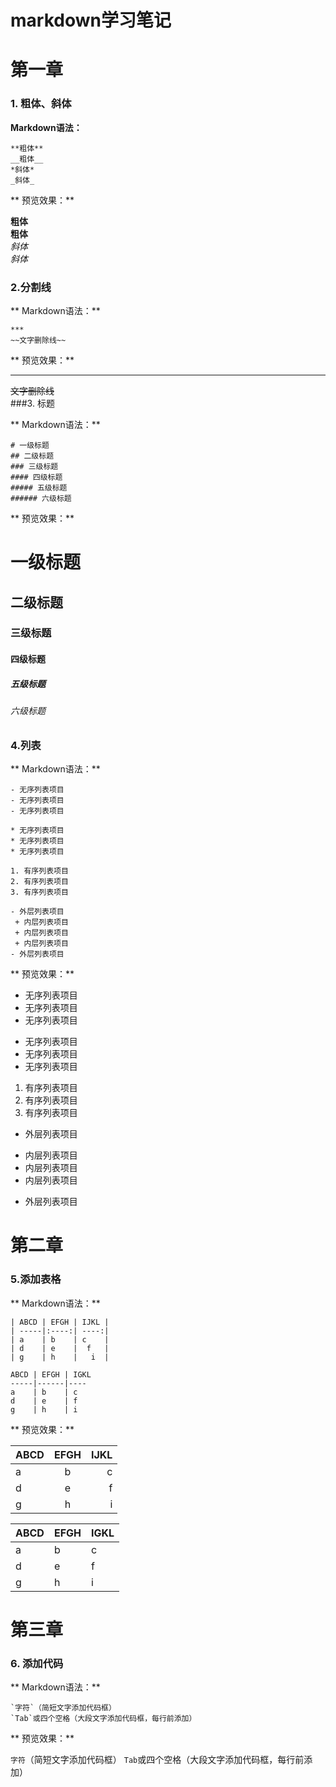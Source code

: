 # markdown学习笔记
# 第一章

### 1. 粗体、斜体
**Markdown语法：**  


	**粗体**  
	__粗体__  
	*斜体*  
	_斜体_   



** 预览效果：**  

**粗体**  
__粗体__  
*斜体*  
_斜体_  
### 2.分割线   
** Markdown语法：**  



	***
	~~文字删除线~~  


** 预览效果：**    

***
~~文字删除线~~  
###3. 标题

** Markdown语法：**  

	# 一级标题  
	## 二级标题  
	### 三级标题  
	#### 四级标题  
	##### 五级标题  
	###### 六级标题  


** 预览效果：**

# 一级标题  
## 二级标题  
### 三级标题  
#### 四级标题  
##### 五级标题  
###### 六级标题  
 
### 4.列表
** Markdown语法：**  

	- 无序列表项目  
	- 无序列表项目  
	- 无序列表项目      

	* 无序列表项目       
	* 无序列表项目    
	* 无序列表项目    

	1. 有序列表项目  
	2. 有序列表项目  
	3. 有序列表项目  

	- 外层列表项目  
	 + 内层列表项目  
	 + 内层列表项目  
	 + 内层列表项目  
	- 外层列表项目  

** 预览效果：**    
- 无序列表项目
- 无序列表项目
- 无序列表项目

* 无序列表项目
* 无序列表项目
* 无序列表项目

1. 有序列表项目
2. 有序列表项目
3. 有序列表项目

- 外层列表项目
 + 内层列表项目
 + 内层列表项目
 + 内层列表项目
- 外层列表项目
# 第二章
### 5.添加表格
** Markdown语法：**  

	| ABCD | EFGH | IJKL |
	| -----|:----:| ----:|
	| a    | b    | c    |
	| d    | e    |  f   |
	| g    | h    |   i  |

	ABCD | EFGH | IGKL
	-----|------|----
	a    | b    | c
	d    | e    | f
	g    | h    | i

** 预览效果：**    

| ABCD | EFGH | IJKL |
| -----|:----:| ----:|
| a    | b    | c    |
| d    | e    |  f   |
| g    | h    |   i  |

ABCD | EFGH | IGKL
-----|------|----
a    | b    | c
d    | e    | f
g    | h    | i
# 第三章
### 6. 添加代码

** Markdown语法：**  

	`字符`（简短文字添加代码框）
	`Tab`或四个空格（大段文字添加代码框，每行前添加）

** 预览效果：**  

`字符`（简短文字添加代码框）
`Tab`或四个空格（大段文字添加代码框，每行前添加）
